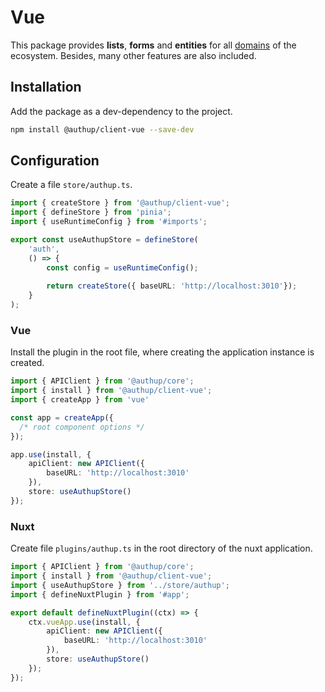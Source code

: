 # Vue

This package provides **lists**, **forms** and **entities** for all 
[domains](../core/api-reference-resources.md) of the ecosystem.
Besides, many other features are also included.

## Installation

Add the package as a dev-dependency to the project.

```sh
npm install @authup/client-vue --save-dev
```

## Configuration

Create a file `store/authup.ts`.

```typescript
import { createStore } from '@authup/client-vue';
import { defineStore } from 'pinia';
import { useRuntimeConfig } from '#imports';

export const useAuthupStore = defineStore(
    'auth', 
    () => {
        const config = useRuntimeConfig();
    
        return createStore({ baseURL: 'http://localhost:3010'});
    }
);
```

### Vue
Install the plugin in the root file, where creating the application instance is created.

```typescript
import { APIClient } from '@authup/core';
import { install } from '@authup/client-vue';
import { createApp } from 'vue'

const app = createApp({
  /* root component options */
});

app.use(install, {
    apiClient: new APIClient({
        baseURL: 'http://localhost:3010'
    }),
    store: useAuthupStore()
});
```

### Nuxt

Create file `plugins/authup.ts` in the root directory of the nuxt application.

```typescript
import { APIClient } from '@authup/core';
import { install } from '@authup/client-vue';
import { useAuthupStore } from '../store/authup';
import { defineNuxtPlugin } from '#app';

export default defineNuxtPlugin((ctx) => {
    ctx.vueApp.use(install, {
        apiClient: new APIClient({
            baseURL: 'http://localhost:3010'
        }),
        store: useAuthupStore()
    });
});
```
